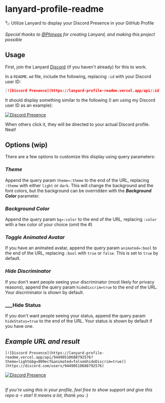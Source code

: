 <!-- markdownlint-disable -->
# lanyard-profile-readme

🏷️ Utilize Lanyard to display your Discord Presence in your GitHub Profile

_Special thanks to [@Phineas](https://github.com/Phineas/) for creating Lanyard, and making this project possible_

## Usage

First, join the Lanyard [Discord](https://discord.gg/wscam7vngf) (if you haven't already) for this to work.

In a `README.md` file, include the following, replacing `:id` with your Discord user ID:

```md
[![Discord Presence](https://lanyard-profile-readme.vercel.app/api/:id)](https://discord.com/users/:id)
```

It should display something similar to the following (I am using my Discord user ID as an example):

[![Discord Presence](https://lanyard-profile-readme.vercel.app/api/705665813994012695)](https://discord.com/users/705665813994012695)

When others click it, they will be directed to your actual Discord profile. Neat!

## Options (wip)

There are a few options to customize this display using query parameters:

### ___Theme___

Append the query param `theme=:theme` to the end of the URL, replacing `:theme` with either `light` or `dark`. This will change the background and the font colors, but the background can be overridden with the ___Background Color___ parameter.

### ___Background Color___

Append the query param `bg=:color` to the end of the URL, replacing `:color` with a hex color of your choice (omit the #)

### ___Toggle Animated Avatar___

If you have an animated avatar, append the query param `animated=:bool` to the end of the URL, replacing `:bool` with `true` or `false`. This is set to `true` by default.

### ___Hide Discriminator___

If you don't want people seeing your discriminator (most likely for privacy reasons), append the query param `hideDiscrim=true` to the end of the URL. Your discriminator is shown by default. 

### ___Hide Status

If you don't want people seeing your status, append the query param `hideStatus=true` to the end of the URL. Your status is shown by default if you have one. 

## ___Example URL and result___

```
[![Discord Presence](https://lanyard-profile-readme.vercel.app/api/94490510688792576?theme=light&bg=809ecf&animated=false&hideDiscrim=true)](https://discord.com/users/94490510688792576)
```

[![Discord Presence](https://lanyard-profile-readme.vercel.app/api/94490510688792576?theme=light&bg=809ecf&animated=false&hideDiscrim=true)](https://discord.com/users/94490510688792576)

\
_If you're using this in your profile, feel free to show support and give this repo a ⭐ star! It means a lot, thank you :)_
